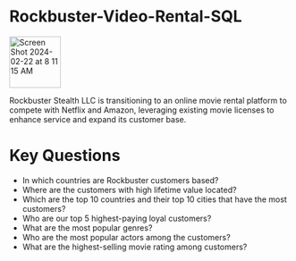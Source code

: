 # Rockbuster-Video-Rental-SQL
<img width="92" alt="Screen Shot 2024-02-22 at 8 11 15 AM" src="https://github.com/bazi-imran/Rockbuster-Video-Rental-SQL/assets/160747644/463bfd1c-dbd6-44e4-a47d-952ea3dbb788">

Rockbuster Stealth LLC is transitioning to an online movie rental platform to compete with Netflix and Amazon, leveraging existing movie licenses to enhance service and expand its customer base.

# Key Questions
- In which countries are Rockbuster customers based?
- Where are the customers with high lifetime value located?
- Which are the top 10 countries and their top 10 cities that have the most customers? 
- Who are our top 5 highest-paying loyal customers?
- What are the most popular genres? 
- Who are the most popular actors among the customers?
- What are the highest-selling movie rating among customers?

